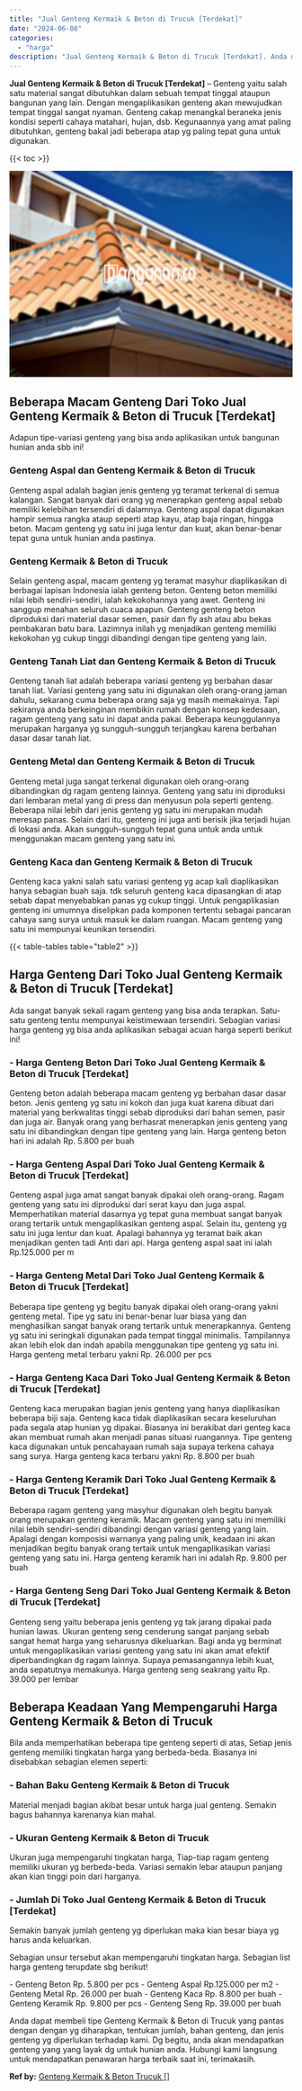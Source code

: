 ```yaml
---
title: "Jual Genteng Kermaik & Beton di Trucuk [Terdekat]"
date: "2024-06-08"
categories: 
  - "harga"
description: "Jual Genteng Kermaik & Beton di Trucuk [Terdekat]. Anda dapat membeli tipe Genteng Kermaik & Beton di Trucuk yang pantas dengan dengan yg diharapkan, tentuka..."
---
```


**Jual Genteng Kermaik & Beton di Trucuk \[Terdekat\]** – Genteng yaitu salah satu material sangat dibutuhkan dalam sebuah tempat tinggal ataupun bangunan yang lain. Dengan mengaplikasikan genteng akan mewujudkan tempat tinggal sangat nyaman. Genteng cakap menangkal beraneka jenis kondisi seperti cahaya matahari, hujan, dsb. Kegunaannya yang amat paling dibutuhkan, genteng bakal jadi beberapa atap yg paling tepat guna untuk digunakan.

{{< toc >}}

![Jual Genteng Kermaik & Beton di Trucuk [Terdekat]](/images/genteng-minimalis-murah03.png)

## Beberapa Macam Genteng Dari Toko Jual Genteng Kermaik & Beton di Trucuk \[Terdekat\]

Adapun tipe-variasi genteng yang bisa anda aplikasikan untuk bangunan hunian anda sbb ini!

### Genteng Aspal dan Genteng Kermaik & Beton di Trucuk

Genteng aspal adalah bagian jenis genteng yg teramat terkenal di semua kalangan. Sangat banyak dari orang yg menerapkan genteng aspal sebab memiliki kelebihan tersendiri di dalamnya. Genteng aspal dapat digunakan hampir semua rangka ataup seperti atap kayu, atap baja ringan, hingga beton. Macam genteng yg satu ini juga lentur dan kuat, akan benar-benar tepat guna untuk hunian anda pastinya.

### Genteng Kermaik & Beton di Trucuk

Selain genteng aspal, macam genteng yg teramat masyhur diaplikasikan di berbagai lapisan Indonesia ialah genteng beton. Genteng beton memiliki nilai lebih sendiri-sendiri, ialah kekokohannya yang awet. Genteng ini sanggup menahan seluruh cuaca apapun. Genteng genteng beton diproduksi dari material dasar semen, pasir dan fly ash atau abu bekas pembakaran batu bara. Lazimnya inilah yg menjadikan genteng memiliki kekokohan yg cukup tinggi dibandingi dengan tipe genteng yang lain.

### Genteng Tanah Liat dan Genteng Kermaik & Beton di Trucuk

Genteng tanah liat adalah beberapa variasi genteng yg berbahan dasar tanah liat. Variasi genteng yang satu ini digunakan oleh orang-orang jaman dahulu, sekarang cuma beberapa orang saja yg masih memakainya. Tapi sekiranya anda berkeinginan membikin rumah dengan konsep kedesaan, ragam genteng yang satu ini dapat anda pakai. Beberapa keunggulannya merupakan harganya yg sungguh-sungguh terjangkau karena berbahan dasar dasar tanah liat.

### Genteng Metal dan Genteng Kermaik & Beton di Trucuk

Genteng metal juga sangat terkenal digunakan oleh orang-orang dibandingkan dg ragam genteng lainnya. Genteng yang satu ini diproduksi dari lembaran metal yang di press dan menyusun pola seperti genteng. Beberapa nilai lebih dari jenis genteng yg satu ini merupakan mudah meresap panas. Selain dari itu, genteng ini juga anti berisik jika terjadi hujan di lokasi anda. Akan sungguh-sungguh tepat guna untuk anda untuk menggunakan macam genteng yang satu ini.

### Genteng Kaca dan Genteng Kermaik & Beton di Trucuk

Genteng kaca yakni salah satu variasi genteng yg acap kali diaplikasikan hanya sebagian buah saja. tdk seluruh genteng kaca dipasangkan di atap sebab dapat menyebabkan panas yg cukup tinggi. Untuk pengaplikasian genteng ini umumnya diselipkan pada komponen tertentu sebagai pancaran cahaya sang surya untuk masuk ke dalam ruangan. Macam genteng yang satu ini mempunyai keunikan tersendiri.

{{< table-tables table="table2" >}}

## Harga Genteng Dari Toko Jual Genteng Kermaik & Beton di Trucuk \[Terdekat\]

Ada sangat banyak sekali ragam genteng yang bisa anda terapkan. Satu-satu genteng tentu mempunyai keistimewaan tersendiri. Sebagian variasi harga genteng yg bisa anda aplikasikan sebagai acuan harga seperti berikut ini!

### \- Harga Genteng Beton Dari Toko Jual Genteng Kermaik & Beton di Trucuk \[Terdekat\]

Genteng beton adalah beberapa macam genteng yg berbahan dasar dasar beton. Jenis genteng yg satu ini kokoh dan juga kuat karena dibuat dari material yang berkwalitas tinggi sebab diproduksi dari bahan semen, pasir dan juga air. Banyak orang yang berhasrat menerapkan jenis genteng yang satu ini dibandingkan dengan tipe genteng yang lain. Harga genteng beton hari ini adalah Rp. 5.800 per buah

### \- Harga Genteng Aspal Dari Toko Jual Genteng Kermaik & Beton di Trucuk \[Terdekat\]

Genteng aspal juga amat sangat banyak dipakai oleh orang-orang. Ragam genteng yang satu ini diproduksi dari serat kayu dan juga aspal. Memperhatikan material dasarnya yg tepat guna membuat sangat banyak orang tertarik untuk mengaplikasikan genteng aspal. Selain itu, genteng yg satu ini juga lentur dan kuat. Apalagi bahannya yg teramat baik akan menjadikan genten tadi Anti dari api. Harga genteng aspal saat ini ialah Rp.125.000 per m

### \- Harga Genteng Metal Dari Toko Jual Genteng Kermaik & Beton di Trucuk \[Terdekat\]

Beberapa tipe genteng yg begitu banyak dipakai oleh orang-orang yakni genteng metal. Tipe yg satu ini benar-benar luar biasa yang dan menghasilkan sangat banyak orang tertarik untuk menerapkannya. Genteng yg satu ini seringkali digunakan pada tempat tinggal minimalis. Tampilannya akan lebih elok dan indah apabila menggunakan tipe genteng yg satu ini. Harga genteng metal terbaru yakni Rp. 26.000 per pcs

### \- Harga Genteng Kaca Dari Toko Jual Genteng Kermaik & Beton di Trucuk \[Terdekat\]

Genteng kaca merupakan bagian jenis genteng yang hanya diaplikasikan beberapa biji saja. Genteng kaca tidak diaplikasikan secara keseluruhan pada segala atap hunian yg dipakai. Biasanya ini berakibat dari genteg kaca akan membuat rumah akan menjadi panas situasi ruangannya. Tipe genteng kaca digunakan untuk pencahayaan rumah saja supaya terkena cahaya sang surya. Harga genteng kaca terbaru yakni Rp. 8.800 per buah

### \- Harga Genteng Keramik Dari Toko Jual Genteng Kermaik & Beton di Trucuk \[Terdekat\]

Beberapa ragam genteng yang masyhur digunakan oleh begitu banyak orang merupakan genteng keramik. Macam genteng yang satu ini memiliki nilai lebih sendiri-sendiri dibandingi dengan variasi genteng yang lain. Apalagi dengan komposisi warnanya yang paling unik, keadaan ini akan menjadikan begitu banyak orang tertaik untuk mengaplikasikan variasi genteng yang satu ini. Harga genteng keramik hari ini adalah Rp. 9.800 per buah

### \- Harga Genteng Seng Dari Toko Jual Genteng Kermaik & Beton di Trucuk \[Terdekat\]

Genteng seng yaitu beberapa jenis genteng yg tak jarang dipakai pada hunian lawas. Ukuran genteng seng cenderung sangat panjang sebab sangat hemat harga yang seharusnya dikeluarkan. Bagi anda yg berminat untuk mengaplikasikan variasi genteng yang satu ini akan amat efektif diperbandingkan dg ragam lainnya. Supaya pemasangannya lebih kuat, anda sepatutnya memakunya. Harga genteng seng seakrang yaitu Rp. 39.000 per lembar

## Beberapa Keadaan Yang Mempengaruhi Harga Genteng Kermaik & Beton di Trucuk

Bila anda memperhatikan beberapa tipe genteng seperti di atas, Setiap jenis genteng memiliki tingkatan harga yang berbeda-beda. Biasanya ini disebabkan sebagian elemen seperti:

### \- Bahan Baku Genteng Kermaik & Beton di Trucuk

Material menjadi bagian akibat besar untuk harga jual genteng. Semakin bagus bahannya karenanya kian mahal.

### \- Ukuran Genteng Kermaik & Beton di Trucuk

Ukuran juga mempengaruhi tingkatan harga, Tiap-tiap ragam genteng memiliki ukuran yg berbeda-beda. Variasi semakin lebar ataupun panjang akan kian tinggi poin dari harganya.

### \- Jumlah Di Toko Jual Genteng Kermaik & Beton di Trucuk \[Terdekat\]

Semakin banyak jumlah genteng yg diperlukan maka kian besar biaya yg harus anda keluarkan.

Sebagian unsur tersebut akan mempengaruhi tingkatan harga. Sebagian list harga genteng terupdate sbg berikut!

\- Genteng Beton Rp. 5.800 per pcs - Genteng Aspal Rp.125.000 per m2 - Genteng Metal Rp. 26.000 per buah - Genteng Kaca Rp. 8.800 per buah - Genteng Keramik Rp. 9.800 per pcs - Genteng Seng Rp. 39.000 per buah

Anda dapat membeli tipe Genteng Kermaik & Beton di Trucuk yang pantas dengan dengan yg diharapkan, tentukan jumlah, bahan genteng, dan jenis genteng yg diperlukan terhadap kami. Dg begitu, anda akan mendapatkan genteng yang yang layak dg untuk hunian anda. Hubungi kami langsung untuk mendapatkan penawaran harga terbaik saat ini, terimakasih.

**Ref by:**  [Genteng Kermaik & Beton  Trucuk []](https://id.wikipedia.org/wiki/Genteng)
